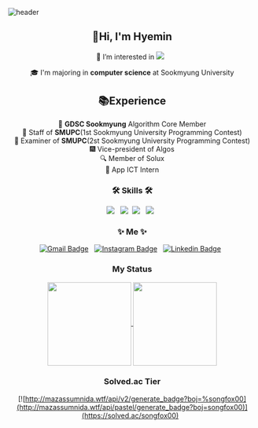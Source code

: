 ![header](https://capsule-render.vercel.app/api?type=waving&color=gradient&customColorList=4,6,12,18,19,20,24,26,27,30&height=155&section=header&text=songfox00&animation=fadeIn&fontSize=50&fontAlign=30&fontAlignY=30)

<div align="center">
  
## 👋Hi, I'm Hyemin 
🌱 I’m interested in 
<img src="https://img.shields.io/badge/Android-3DDC84?style=flat-square&logo=Android&logoColor=white"/> &nbsp;

🎓 I'm majoring in **computer science** at Sookmyung University

## 📚Experience

📌 **GDSC Sookmyung** Algorithm Core Member </br>
🎉 Staff of **SMUPC**(1st Sookmyung University Programming Contest) </br>
🎉 Examiner of **SMUPC**(2st Sookmyung University Programming Contest) </br>
🎆 Vice-president of Algos </br>
🔍 Member of Solux </br>
🎯 App ICT Intern</br>

<h3 align="center"><b>🛠 Skills 🛠</b></h3>
<p align="center">
<!-- <img src="https://img.shields.io/badge/C-A8B9CC?style=flat-square&logo=C&logoColor=white"/></a > &nbsp; -->
<img src="https://img.shields.io/badge/Android-3DDC84?style=flat-square&logo=Android&logoColor=white"/></a> &nbsp;
<img src="https://img.shields.io/badge/Kotlin-0095D5?style=flat-square&logo=Kotlin&logoColor=white"/></a>&nbsp; 
<img src="https://img.shields.io/badge/Flutter-02569B?style=flat-square&logo=Flutter&logoColor=white"/></a > &nbsp; 
<!--<img src="https://img.shields.io/badge/ReactNative-61DAFB?style=flat-square&logo=React&logoColor=white"/></a > &nbsp; -->
<img src="https://img.shields.io/badge/C++-00599C?style=flat-square&logo=C%2B%2B&logoColor=white"/></a> &nbsp;
<!--<img src="https://img.shields.io/badge/Node.js-339933?style=flat-square&logo=Node.js&logoColor=white"/></a> &nbsp;
<img src="https://img.shields.io/badge/Java-007396?style=flat-square&logo=Java&logoColor=white"/></a > &nbsp; 
<img src="https://img.shields.io/badge/MySql-4479A1?style=flat-square&logo=MySql&logoColor=white"/></a > &nbsp; -->

</p>

<h3 align="center"><b>✨ Me ✨</b></h3> 

[![Gmail Badge](https://img.shields.io/badge/Gmail-d14836?style=flat-square&logo=Gmail&logoColor=white&link=mailto:songfox00@gmail.com)](mailto:songfox00@gmail.com) &nbsp;
[![Instagram Badge](https://img.shields.io/badge/Instagram-E4405F?style=flat-square&logo=Instagram&logoColor=white&link=https://www.instagram.com/hyemzzi_s)](https://www.instagram.com/hyemzzi_s) &nbsp;
[![Linkedin Badge](https://img.shields.io/badge/-LinkedIn-blue?style=flat-square&logo=Linkedin&logoColor=white&link=https://www.linkedin.com/in/hyemin-song-2b6160225/)](https://www.linkedin.com/in/seong-yun-byeon-8183a8113/) &nbsp;
<!--[![Tech Blog Badge](https://img.shields.io/badge/-Tistory-black?style=flat-square&logo=Blogger&logoColor=white&link=https://hyemzzi.tistory.com/)](https://hyemzzi.tistory.com/)-->

<!--[![Facebook Badge](https://img.shields.io/badge/facebook-1877f2?style=flat-square&logo=facebook&logoColor=white&link=https://www.facebook.com/songfox00)](https://www.facebook.com/songfox00) &nbsp; -->

 </div>
 
<h3 align="center"><b> My Status </b></h3>
<div align="center"> 
  
<a href="https://github.com/anuraghazra/Anurag's GitHub stats">
  <img align="center" src="https://github-readme-stats.vercel.app/api?username=songfox00&show_icons=true&theme=dracula" height="170"/>
</a>
<a href="https://github.com/anuraghazra/Top Langs">
  <img align="center" src="https://github-readme-stats.vercel.app/api/top-langs/?username=songfox00&layout=compact&theme=dracula" height="170" />
</a>

<h3 align="center"><b>Solved.ac Tier</b></h3>

[![http://mazassumnida.wtf/api/v2/generate_badge?boj=%songfox00](http://mazassumnida.wtf/api/pastel/generate_badge?boj=songfox00)](https://solved.ac/songfox00) &nbsp;
<!--<img src="http://mazandi.herokuapp.com/api?handle=songfox00&theme=cold"/>-->
</div>
